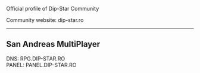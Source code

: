 Official profile of Dip-Star Community

Community website: dip-star.ro

------------------------
San Andreas MultiPlayer
------------------------
DNS: RPG.DIP-STAR.RO                                                          
PANEL: PANEL.DIP-STAR.RO

